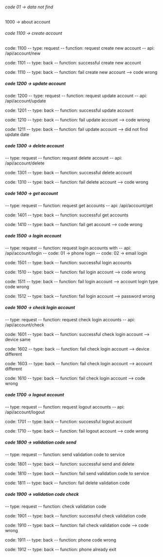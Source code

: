 
###### code 01 -> data not find ######


1000 -> about account
###### code 1100 -> create account ######

code: 1100
-- type: request
-- function: request create new account
-- api: /api/account/new

code: 1101
-- type: back
-- function: successful create new account

code: 1110
-- type: back
-- function: fail create new account --> code wrong






##### code 1200 -> update account ######

code: 1200
-- type: request
-- function: request update account
-- api: /api/account/update

code: 1201
-- type: back
-- function: successful update account

code: 1210
-- type: back
-- function: fail update account --> code wrong

code: 1211
-- type: back
-- function: fail update account --> did not find update date





##### code 1300 -> delete account #####
-- type: request
-- function: request delete account
-- api: /api/account/delete

code: 1301
-- type: back
-- function: successful delete account

code: 1310
-- type: back
-- function: fail delete account --> code wrong






##### code 1400 -> get account #####
-- type: request
-- function: request get accounts
-- api: /api/account/get

code: 1401
-- type: back
-- function: successful get accounts

code: 1410
-- type: back
-- function: fail get account --> code wrong




##### code 1500 -> login account #####
-- type: request
-- function: request login accounts with 
-- api: /api/account/login
-- code: 01 -> phone login
-- code: 02 -> email login

code: 1501
-- type: back
-- function: successful login accounts

code: 1510
-- type: back
-- function: fail login account --> code wrong

code: 1511
-- type: back
-- function: fail login account --> account login type code wrong

code: 1512
-- type: back
-- function: fail login account --> password wrong



##### code 1600 -> check login account #####
-- type: request
-- function: request check login accounts
-- api: /api/account/check

code: 1601
-- type: back
-- function: successful check login account --> device same

code: 1602
-- type: back
-- function: fail check login account --> device different

code: 1603
-- type: back
-- function: fail check login account --> account different

code: 1610
-- type: back
-- function: fail check login account --> code wrong




##### code 1700 -> logout account #####
-- type: request
-- function: request logout accounts
-- api: /api/account/logout

code: 1701
-- type: back
-- function: successful logout account

code: 1710
-- type: back
-- function: fail logout account --> code wrong




##### code 1800 -> validation code send #####
-- type: request
-- function: send validation code to service

code: 1801
-- type: back
-- function: successful send and delete

code: 1810
-- type: back
-- function: fail send validation code to service

code: 1811
-- type: back
-- function: fail delete validation code




##### code 1900 -> validation code check #####
-- type: request
-- function: check validation code

code: 1901
-- type: back
-- function: successful check validation code

code: 1910
-- type: back
-- function: fail check validation code --> code wrong

code: 1911
-- type: back
-- function: phone code wrong

code: 1912
-- type: back
-- function: phone already exit


